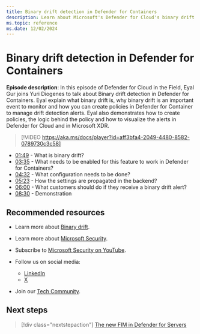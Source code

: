 ```yaml
---
title: Binary drift detection in Defender for Containers
description: Learn about Microsoft's Defender for Cloud's binary drift detection capabilities, including how to create policies and manage alerts effectively.
ms.topic: reference
ms.date: 12/02/2024
---
```


# Binary drift detection in Defender for Containers

**Episode description**: In this episode of Defender for Cloud in the Field, Eyal Gur joins Yuri Diogenes to talk about Binary drift detection in Defender for Containers. Eyal explain what binary drift is, why binary drift is an important event to monitor and how you can create policies in Defender for Container to manage drift detection alerts. Eyal also demonstrates how to create policies, the logic behind the policy and how to visualize the alerts in Defender for Cloud and in Microsoft XDR.
  

> [!VIDEO https://aka.ms/docs/player?id=aff3bfa4-2049-4480-8582-0789730c3c58]

- [01:49](/shows/mdc-in-the-field/binarydrift#time=01m49s) - What is binary drift?
- [03:35](/shows/mdc-in-the-field/binarydrift#time=03m35s) - What needs to be enabled for this feature to work in Defender for Containers?
- [04:32](/shows/mdc-in-the-field/binarydrift#time=04m32s) - What configuration needs to be done?
- [05:23](/shows/mdc-in-the-field/binarydrift#time=05m23s) - How the settings are propagated in the backend?
- [06:00](/shows/mdc-in-the-field/binarydrift#time=06m00s) - What customers should do if they receive a binary drift alert?
- [08:30](/shows/mdc-in-the-field/binarydrift#time=08m30s) - Demonstration

## Recommended resources

- Learn more about [Binary drift](binary-drift-detection.md).
- Learn more about [Microsoft Security](https://msft.it/6002T9HQY).
- Subscribe to [Microsoft Security on YouTube](https://www.youtube.com/playlist?list=PL3ZTgFEc7LysiX4PfHhdJPR7S8mGO14YS).

- Follow us on social media:

  - [LinkedIn](https://www.linkedin.com/showcase/microsoft-security/)
  - [X](https://x.com/msftsecurity)

- Join our [Tech Community](https://aka.ms/SecurityTechCommunity).

## Next steps

> [!div class="nextstepaction"]
> [The new FIM in Defender for Servers](episode-fifty-three.md)
